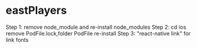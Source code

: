# eastPlayers

Step 1: remove node_module and re-install node_modules
Step 2: cd ios remove PodFile.lock,folder PodFile re-install
Step 3: "react-native link" for link fonts 
